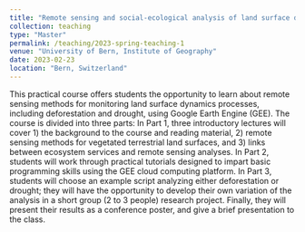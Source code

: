 ```yaml
---
title: "Remote sensing and social-ecological analysis of land surface dynamics in Bern"
collection: teaching
type: "Master"
permalink: /teaching/2023-spring-teaching-1
venue: "University of Bern, Institute of Geography"
date: 2023-02-23
location: "Bern, Switzerland"
---
```


This practical course offers students the opportunity to learn about remote sensing methods for monitoring land surface dynamics processes, including deforestation and drought, using Google Earth Engine (GEE). The course is divided into three parts:
In Part 1, three introductory lectures will cover 1) the background to the course and reading material, 2) remote sensing methods for vegetated terrestrial land surfaces, and 3) links between ecosystem services and remote sensing analyses. 
In Part 2, students will work through practical tutorials designed to impart basic programming skills using the GEE cloud computing platform. 
In Part 3, students will choose an example script analyzing either deforestation or drought; they will have the opportunity to develop their own variation of the analysis in a short group (2 to 3 people) research project. Finally, they will present their results as a conference poster, and give a brief presentation to the class. 
